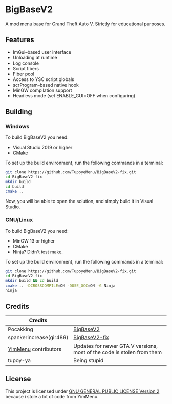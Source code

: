 # BigBaseV2
A mod menu base for Grand Theft Auto V.
Strictly for educational purposes.

## Features
* ImGui–based user interface
* Unloading at runtime
* Log console
* Script fibers
* Fiber pool
* Access to YSC script globals
* scrProgram–based native hook
* MinGW compilation support
* Headless mode (set ENABLE_GUI=OFF when configuring)


## Building

### Windows
To build BigBaseV2 you need:

* Visual Studio 2019 or higher
* [CMake](https://cmake.org/download)

To set up the build environment, run the following commands in a terminal:
```bash
git clone https://github.com/TupoyeMenu/BigBaseV2-fix.git
cd BigBaseV2-fix
mkdir build
cd build
cmake ..
```
Now, you will be able to open the solution, and simply build it in Visual Studio.

### GNU/Linux
To build BigBaseV2 you need:

* MinGW 13 or higher
* CMake
* Ninja? Didn't test make.

To set up the build environment, run the following commands in a terminal:
```bash
git clone https://github.com/TupoyeMenu/BigBaseV2-fix.git
cd BigBaseV2-fix
mkdir build && cd build
cmake .. -DCROSSCOMPILE=ON -DUSE_GCC=ON -G Ninja
ninja
```

## Credits
| Credits                                                    |                                                                        |
| ---------------------------------------------------------- | ---------------------------------------------------------------------- |
| Pocakking                                                  | [BigBaseV2](https://github.com/Pocakking/BigBaseV2)                    |
| spankerincrease(gir489)                                    | [BigBaseV2-fix](https://bitbucket.org/gir489/bigbasev2-fix)            |
| [YimMenu](https://github.com/YimMenu/YimMenu) contributors | Updates for newer GTA V versions, most of the code is stolen from them |
| tupoy-ya                                                   | Being stupid                                                           |

## License
This project is licensed under [GNU GENERAL PUBLIC LICENSE Version 2](https://www.gnu.org/licenses/old-licenses/gpl-2.0.txt) because i stole a lot of code from YimMenu.